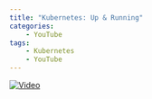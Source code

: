 ```yaml
---
title: "Kubernetes: Up & Running"
categories:
    - YouTube
tags:
    - Kubernetes
    - YouTube
---
```


[![Video](https://img.youtube.com/vi/Nr3i2r-ffnc/0.jpg)](https://www.youtube.com/watch?v=Nr3i2r-ffnc "Description")


